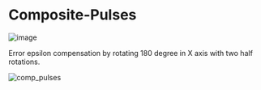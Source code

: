 # Composite-Pulses

![image](https://user-images.githubusercontent.com/9094323/233866800-13097918-f18d-4835-b9cb-29990c9fbc7e.png)




Error epsilon compensation by rotating 180 degree in X axis with two half rotations.

![comp_pulses](https://user-images.githubusercontent.com/9094323/233866890-5b92c65d-4621-4db7-a0e6-f50b6425990f.PNG)
